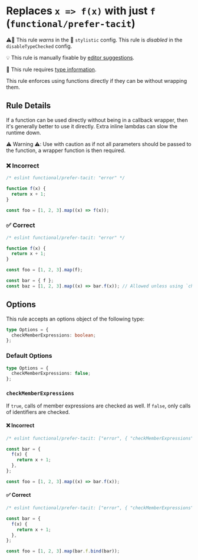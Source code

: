 <!-- markdownlint-disable -->
<!-- begin auto-generated rule header -->

# Replaces `x => f(x)` with just `f` (`functional/prefer-tacit`)

⚠️🚫 This rule _warns_ in the 🎨 `stylistic` config. This rule is _disabled_ in the `disableTypeChecked` config.

💡 This rule is manually fixable by [editor suggestions](https://eslint.org/docs/latest/use/core-concepts#rule-suggestions).

💭 This rule requires [type information](https://typescript-eslint.io/linting/typed-linting).

<!-- end auto-generated rule header -->
<!-- markdownlint-restore -->
<!-- markdownlint-restore -->

This rule enforces using functions directly if they can be without wrapping them.

## Rule Details

If a function can be used directly without being in a callback wrapper, then it's generally better to use it directly.
Extra inline lambdas can slow the runtime down.

⚠️ Warning ⚠️: Use with caution as if not all parameters should be passed to the function, a wrapper function is then required.

### ❌ Incorrect

<!-- eslint-skip -->

```ts
/* eslint functional/prefer-tacit: "error" */

function f(x) {
  return x + 1;
}

const foo = [1, 2, 3].map((x) => f(x));
```

### ✅ Correct

```ts
/* eslint functional/prefer-tacit: "error" */

function f(x) {
  return x + 1;
}

const foo = [1, 2, 3].map(f);

const bar = { f };
const baz = [1, 2, 3].map((x) => bar.f(x)); // Allowed unless using `checkMemberExpressions`
```

## Options

This rule accepts an options object of the following type:

```ts
type Options = {
  checkMemberExpressions: boolean;
};
```

### Default Options

```ts
type Options = {
  checkMemberExpressions: false;
};
```

### `checkMemberExpressions`

If `true`, calls of member expressions are checked as well.
If `false`, only calls of identifiers are checked.

#### ❌ Incorrect

<!-- eslint-skip -->

```ts
/* eslint functional/prefer-tacit: ["error", { "checkMemberExpressions": true }] */

const bar = {
  f(x) {
    return x + 1;
  },
};

const foo = [1, 2, 3].map((x) => bar.f(x));
```

#### ✅ Correct

```ts
/* eslint functional/prefer-tacit: ["error", { "checkMemberExpressions": true }] */

const bar = {
  f(x) {
    return x + 1;
  },
};

const foo = [1, 2, 3].map(bar.f.bind(bar));
```
